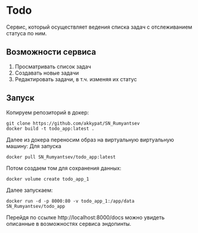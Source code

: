 # Todo

Сервис, который осуществляет ведения списка задач с отслеживанием статуса по ним.

## Возможности сервиса

1. Просматривать список задач
2. Создавать новые задачи
3. Редактировать задачи, в т.ч. изменяя их статус

## Запуск

Копируем репозиторий в докер:
```
git clone https://github.com/akkypat/SN_Rumyantsev
docker build -t todo_app:latest .
```
Далее из докера переносим образ на виртуальную виртуальную машину:
Для запуска
```
docker pull SN_Rumyantsev/todo_app:latest
```
Потом создаем том для сохранения данных:
```
docker volume create todo_app_1
```
Далее запускаем:
```
docker run -d -p 8000:80 -v todo_app_1:/app/data SN_Rumyantsev/todo_app
```
Перейдя по ссылке http://localhost:8000/docs можно увидеть описанные в возможностях сервиса эндопинты.